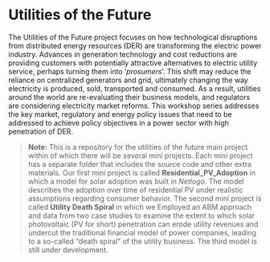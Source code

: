 Utilities of the Future
===================
The Utilities of the Future project focuses on how technological disruptions from distributed energy resources (DER) are transforming the electric power industry. Advances in generation technology and cost reductions are providing customers with potentially attractive alternatives to electric utility service, perhaps turning them into ‘*prosumers*’. This shift may reduce the reliance on centralized generators and grid, ultimately changing the way electricity is produced, sold, transported and consumed. As a result, utilities around the world are re-evaluating their business models, and regulators are considering electricity market reforms. This workshop series addresses the key market, regulatory and energy policy issues that need to be addressed to achieve policy objectives in a power sector with high penetration of DER.
> **Note:**
This is a repository for the utilities of the future main project within of which there will be several mini projects. Each mini project has a separate folder that includes the source code and other extra materials. Our first mini project is called **Residential_PV_Adoption** in which a model for solar adoption was built in *Netlogo*. The model describes the adoption over time of residential PV under realistic assumptions regarding consumer behavior. The second mini project is called **Utility Death Spiral** in which we Employed an ABM approach and data from two case studies to examine the extent to which solar photovoltaic (PV for short) penetration can erode utility revenues and undercut the traditional financial model of power companies, leading to a so-called “death spiral” of the utility business. The third model is still under development.